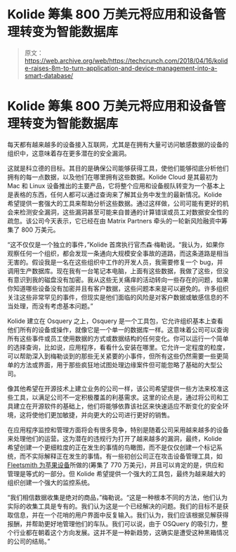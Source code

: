 # Kolide 筹集 800 万美元将应用和设备管理转变为智能数据库 

> 原文：<https://web.archive.org/web/https://techcrunch.com/2018/04/16/kolide-raises-8m-to-turn-application-and-device-management-into-a-smart-database/>

# Kolide 筹集 800 万美元将应用和设备管理转变为智能数据库

每天都有越来越多的设备接入互联网，尤其是在拥有大量可访问敏感数据的设备的组织中，这意味着存在更多潜在的安全漏洞。

这就是科立德的目标。其目的是确保公司能够获得工具，使他们能够彻底分析他们拥有的每一点数据，以及他们在哪里拥有这些数据。Kolide Cloud 是其最初为 Mac 和 Linux 设备推出的主要产品，它将整个应用和设备舰队转变为一个基本上是表格的东西，任何人都可以通过查询来了解其业务中发生的最新情况。Kolide 希望提供一套强大的工具来帮助分析这些数据。通过这样做，公司可能有更好的机会来检测安全漏洞，这些漏洞甚至可能来自普通的计算错误或员工对数据安全性的疏忽。该公司今天表示，它已经在由 Matrix Partners 牵头的一轮新风险融资中筹集了 800 万美元。

“这不仅仅是一个独立的事件，”Kolide 首席执行官杰森·梅勒说。“我认为，如果你观察任何一个组织，都会发现一条通向大规模安全事故的道路，而这条道路是相当无害的。假设我是一名在这些组织中工作的开发人员，我需要修复一个 bug，并调用生产数据库。现在我有一台笔记本电脑，上面有这些数据，我做了这些，但没有意识到我的磁盘没有加密。我从这些无关痛痒的活动转向一些存在的问题，如果你知道哪些设备没有加密并且有客户数据，这些问题本来是可以避免的。许多组织关注这些非常罕见的事件，但现实是他们面临的风险是对客户数据或敏感信息的不当处理，而没有考虑基本问题。”

Kolide 建立在 Osquery 之上，Osquery 是一个工具包，它允许组织基本上查看他们所有的设备或操作，就像它是一个单一的数据库一样。这意味着公司可以查询所有这些事件或员工使用数据的方式或数据结构的任何变化。你可以运行一个简单的选择查询，比如说，应用程序，看看什么安装在哪里。它允许一定程度的粒度，可以帮助深入到梅勒谈到的那些无关紧要的小事件，但所有这些仍然需要一些更简单的方法或界面，用于那些疯狂地试图处理边缘案件但可能忽略了基础的大型公司。

像其他希望在开源技术上建立业务的公司一样，该公司希望提供一些方法来校准这些工具，以满足公司不一定积极覆盖的利基需求。这里的论点是，通过将公司和工具建立在开源软件的基础上，他们将能够依靠该社区来快速适应不断变化的安全环境，这将使他们更加敏捷，并向更大的公司进行更好的销售。

在应用程序监控和管理方面将会有很多竞争，特别是随着公司采用越来越多的设备来处理他们的运营。这为潜在的违规行为打开了越来越多的漏洞，最终，Kolide 希望创建一个更细粒度的正在发生的事情的鸟瞰图，而不是仅仅创建一个标记系统，而不实际解释正在发生的事情。有一些初创公司正在攻击设备管理工具，如 [Fleetsmith 为苹果设备](https://web.archive.org/web/20221025222809/https://techcrunch.com/2018/04/10/fleetsmith-secures-7-7m-investment-to-manage-apple-devices/)所做的(筹集了 770 万美元)，并且可以肯定的是，供应和管理是等式的一部分。但 Kolide 希望提供一个强大的工具包，最终为越来越大的组织创建一个强大的监控系统。

“我们相信数据收集是绝对的商品，”梅勒说。“这是一种根本不同的方法，他们认为实际的收集工具是专有的。我们认为这是一个已经解决的问题。我们的目标不是获取信息，并在一个花哨的用户界面中反复输入。我们认为，我们应该根据见解获得报酬，并帮助更好地管理他们的车队。我们可以说，由于 OSQuery 的吸引力，整个行业都在朝着这个方向发展。这并不是一种新趋势，这确实是遭受这种黑箱情况的公司的结局。”